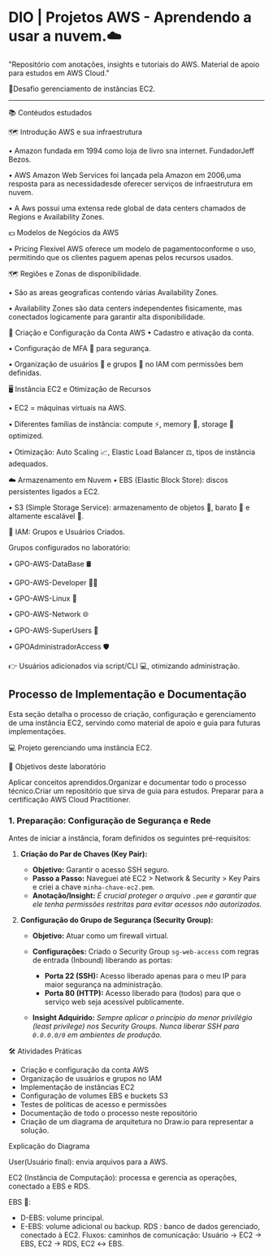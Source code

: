 # DIO | Projetos AWS - Aprendendo a usar a nuvem.☁️

"Repositório com anotações, insights e tutoriais do AWS. Material de apoio para estudos em AWS Cloud."

🚀Desafio gerenciamento de instâncias EC2.
_______________________________________________________________

📚 Contéudos estudados

🗺️ Introdução AWS e sua infraestrutura 

• Amazon fundada em 1994 como loja de livro sna internet. FundadorJeff Bezos.

• AWS Amazon Web Services foi lançada pela Amazon em 2006,uma resposta para as necessidadesde oferecer serviços de infraestrutura em nuvem.

• A Aws possui uma extensa rede global de data centers chamados de Regions e Availability Zones.

💵 Modelos de Negócios da AWS

• Pricing Flexível AWS oferece um modelo de pagamentoconforme o uso, permitindo que os clientes paguem apenas pelos recursos usados.

🗺️ Regiões e Zonas de disponibilidade.

• São as areas geograficas contendo várias Availability Zones.

• Availability Zones são data centers independentes fisicamente, mas conectados logicamente para garantir alta disponibilidade.

📝 Criação e Configuração da Conta AWS 
• Cadastro e ativação da conta.

• Configuração de MFA 🔑 para segurança.

• Organização de usuários 👤 e grupos 👥 no IAM com permissões bem definidas.

🖥️ Instância EC2 e Otimização de Recursos

• EC2 = máquinas virtuais na AWS.

• Diferentes famílias de instância: compute ⚡, memory 🧠, storage 💾 optimized.

• Otimização: Auto Scaling 📈, Elastic Load Balancer ⚖️, tipos de instância adequados.

☁️ Armazenamento em Nuvem 
• EBS (Elastic Block Store): discos persistentes ligados a EC2.

• S3 (Simple Storage Service): armazenamento de objetos 📂, barato 💸 e altamente escalável 🚀.

👥 IAM: Grupos e Usuários Criados.

Grupos configurados no laboratório:

• GPO-AWS-DataBase 🛢️

• GPO-AWS-Developer 👨‍💻

• GPO-AWS-Linux 🐧

• GPO-AWS-Network 🌐

• GPO-AWS-SuperUsers 🦸

• GPOAdministradorAccess 🛡️

👉 Usuários adicionados via script/CLI 💻, otimizando administração.



## Processo de Implementação e Documentação

Esta seção detalha o processo de criação, configuração e gerenciamento de uma instância EC2, servindo como material de apoio e guia para futuras implementações.

💻 Projeto gerenciando uma instância EC2.

🧪 Objetivos deste laboratório

Aplicar conceitos aprendidos.Organizar e documentar todo o processo técnico.Criar um repositório que sirva de guia para estudos. Preparar para a certificação AWS Cloud Practitioner.



### 1. Preparação: Configuração de Segurança e Rede

Antes de iniciar a instância, foram definidos os seguintes pré-requisitos:

1.  **Criação do Par de Chaves (Key Pair):**
    * **Objetivo:** Garantir o acesso SSH seguro.
    * **Passo a Passo:** Naveguei até EC2 > Network & Security > Key Pairs e criei a chave `minha-chave-ec2.pem`.
    * **Anotação/Insight:** *É crucial proteger o arquivo `.pem` e garantir que ele tenha permissões restritas para evitar acessos não autorizados.*

2.  **Configuração do Grupo de Segurança (Security Group):**
    * **Objetivo:** Atuar como um firewall virtual.

    * **Configurações:** Criado o Security Group `sg-web-access` com regras de entrada (Inbound) liberando as portas:
        * **Porta 22 (SSH):** Acesso liberado apenas para o meu IP  para maior segurança na administração.
        * **Porta 80 (HTTP):** Acesso liberado para (todos) para que o serviço web seja acessível publicamente.
    * **Insight Adquirido:** *Sempre aplicar o princípio do menor privilégio (least privilege) nos Security Groups. Nunca liberar SSH para `0.0.0.0/0` em ambientes de produção.*

🛠️ Atividades Práticas

* Criação e configuração da conta AWS 
* Organização de usuários e grupos no IAM 
* Implementação de instâncias EC2 
* Configuração de volumes EBS e buckets S3 
* Testes de políticas de acesso e permissões 
* Documentação de todo o processo neste repositório 
* Criação de um diagrama de arquitetura no Draw.io para representar a solução.





Explicação do Diagrama

User(Usuário final): envia arquivos para a AWS.

EC2 (Instância de Computação): processa e gerencia as operações, conectado a EBS e RDS.

EBS 💾:
* D-EBS: volume principal.
* E-EBS: volume adicional ou backup.
RDS : banco de dados gerenciado, conectado à EC2.
Fluxos: caminhos de comunicação: Usuário → EC2 → EBS, EC2 → RDS, EC2 ↔ EBS.